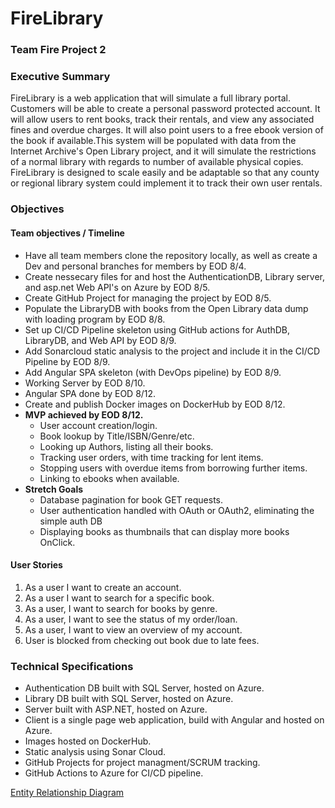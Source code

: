 # FireLibrary
### Team Fire Project 2

### Executive Summary
FireLibrary is a web application that will simulate a full library portal. Customers will be able to create a personal password protected account. It will allow users to rent books, track their rentals, and view any associated fines and overdue charges. It will also point users to a free ebook version of the book if available.This system will be populated with data from the Internet Archive's Open Library project, and it will simulate the restrictions of a normal library with regards to number of available physical copies. FireLibrary is designed to scale easily and be adaptable so that any county or regional library system could implement it to track their own user rentals. 

### Objectives
#### Team objectives / Timeline
- Have all team members clone the repository locally, as well as create a Dev and personal branches for members by EOD 8/4.
- Create nessecary files for and host the AuthenticationDB, Library server, and asp.net Web API's on Azure by EOD 8/5.
- Create GitHub Project for managing the project by EOD 8/5.
- Populate the LibraryDB with books from the Open Library data dump with loading program by EOD 8/8.
- Set up CI/CD Pipeline skeleton using GitHub actions for AuthDB, LibraryDB, and Web API by EOD 8/9.
- Add Sonarcloud static analysis to the project and include it in the CI/CD Pipeline by EOD 8/9.
- Add Angular SPA skeleton (with DevOps pipeline) by EOD 8/9.
- Working Server by EOD 8/10.
- Angular SPA done by EOD 8/12.
- Create and publish Docker images on DockerHub by EOD 8/12.
- **MVP achieved by EOD 8/12.**
  - User account creation/login.
  - Book lookup by Title/ISBN/Genre/etc.
  - Looking up Authors, listing all their books.
  - Tracking user orders, with time tracking for lent items.
  - Stopping users with overdue items from borrowing further items.
  - Linking to ebooks when available. 
- **Stretch Goals**
  - Database pagination for book GET requests. 
  - User authentication handled with OAuth or OAuth2, eliminating the simple auth DB
  - Displaying books as thumbnails that can display more books OnClick.
  
 #### User Stories
 1. As a user I want to create an account.
 2. As a user I want to search for a specific book.
 3. As a user, I want to search for books by genre.
 4. As a user, I want to see the status of my order/loan.
 5. As a user, I want to view an overview of my account.
 6. User is blocked from checking out book due to late fees. 

### Technical Specifications
- Authentication DB built with SQL Server, hosted on Azure.
- Library DB built with SQL Server, hosted on Azure.
- Server built with ASP.NET, hosted on Azure. 
- Client is a single page web application, build with Angular and hosted on Azure. 
- Images hosted on DockerHub. 
- Static analysis using Sonar Cloud.
- GitHub Projects for project managment/SCRUM tracking.
- GitHub Actions to Azure for CI/CD pipeline. 

[Entity Relationship Diagram][ERD]

[ERD]: https://raw.githubusercontent.com/jdelacruz96/ProjectFire/main/LibraryERD.png


